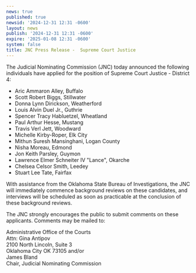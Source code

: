```yaml
---
news: true
published: true
newsid: '2024-12-31 12:31 -0600'
layout: news
publish: '2024-12-31 12:31 -0600'
expire: '2025-01-08 12:31 -0600'
system: false
title: JNC Press Release -  Supreme Court Justice
---
```

The Judicial Nominating Commission (JNC) today announced the following individuals have applied for
the position of Supreme Court Justice - District 4:

- Aric Ammaron Alley, Buffalo
- Scott Robert Biggs, Stillwater
- Donna Lynn Dirickson, Weatherford
- Louis Alvin Duel Jr., Guthrie
- Spencer Tracy Habluetzel, Wheatland
- Paul Arthur Hesse, Mustang
- Travis Verl Jett, Woodward
- Michelle Kirby-Roper, Elk City
- Mithun Suresh Mansinghani, Logan County
- Nisha Moreau, Edmond
- Jon Keith Parsley, Guymon
- Lawrence Elmer Schneiter IV "Lance", Okarche
- Chelsea Celsor Smith, Leedey
- Stuart Lee Tate, Fairfax

With assistance from the Oklahoma State Bureau of Investigations, the JNC will immediately commence background reviews on these candidates, and interviews will be scheduled as soon as practicable at the conclusion of these background reviews. 

The JNC strongly encourages the public to submit comments on these applicants. Comments may be
mailed to: 

Administrative Office of the Courts  
Attn: Gina Antipov  
2100 North Lincoln, Suite 3  
Oklahoma City OK 73105 and/or  
James Bland  
Chair, Judicial Nominating Commission